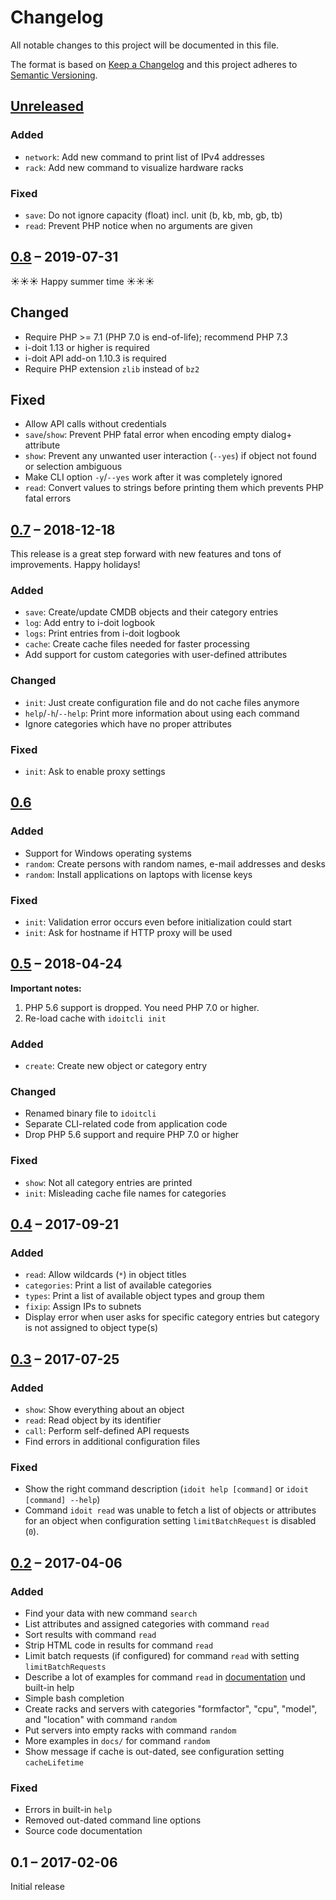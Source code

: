 #   Changelog

All notable changes to this project will be documented in this file.

The format is based on [Keep a Changelog](https://keepachangelog.com/en/1.0.0/)
and this project adheres to [Semantic Versioning](https://semver.org/spec/v2.0.0.html).

##  [Unreleased][]

### Added

-   `network`: Add new command to print list of IPv4 addresses
-   `rack`: Add new command to visualize hardware racks

### Fixed

-   `save`: Do not ignore capacity (float) incl. unit (b, kb, mb, gb, tb)
-   `read`: Prevent PHP notice when no arguments are given

##  [0.8][] – 2019-07-31

☀️☀️☀️ Happy summer time ☀️☀️☀️

##  Changed

-   Require PHP >= 7.1 (PHP 7.0 is end-of-life); recommend PHP 7.3
-   i-doit 1.13 or higher is required
-   i-doit API add-on 1.10.3 is required
-   Require PHP extension `zlib` instead of `bz2`

## Fixed

-   Allow API calls without credentials
-   `save`/`show`: Prevent PHP fatal error when encoding empty dialog+ attribute
-   `show`: Prevent any unwanted user interaction (`--yes`) if object not found or selection ambiguous
-   Make CLI option `-y`/`--yes` work after it was completely ignored
-   `read`: Convert values to strings before printing them which prevents PHP fatal errors

## [0.7][] – 2018-12-18

This release is a great step forward with new features and tons of improvements. Happy holidays!

### Added

-   `save`: Create/update CMDB objects and their category entries
-   `log`: Add entry to i-doit logbook
-   `logs`: Print entries from i-doit logbook
-   `cache`: Create cache files needed for faster processing
-   Add support for custom categories with user-defined attributes

### Changed

-   `init`: Just create configuration file and do not cache files anymore
-   `help`/`-h`/`--help`: Print more information about using each command
-   Ignore categories which have no proper attributes

### Fixed

-   `init`: Ask to enable proxy settings

## [0.6][]

### Added

-   Support for Windows operating systems
-   `random`: Create persons with random names, e-mail addresses and desks
-   `random`: Install applications on laptops with license keys

### Fixed

-   `init`: Validation error occurs even before initialization could start
-   `init`: Ask for hostname if HTTP proxy will be used

## [0.5][] – 2018-04-24

**Important notes:**

1.  PHP 5.6 support is dropped. You need PHP 7.0 or higher.
2.  Re-load cache with `idoitcli init`

### Added

-   `create`: Create new object or category entry

### Changed

-   Renamed binary file to `idoitcli`
-   Separate CLI-related code from application code
-   Drop PHP 5.6 support and require PHP 7.0 or higher

### Fixed

-   `show`: Not all category entries are printed
-   `init`: Misleading cache file names for categories

## [0.4][] – 2017-09-21

### Added

-   `read`: Allow wildcards (`*`) in object titles
-   `categories`: Print a list of available categories
-   `types`: Print a list of available object types and group them
-   `fixip`: Assign IPs to subnets
-   Display error when user asks for specific category entries but category is not assigned to object type(s)

## [0.3][] – 2017-07-25

### Added

-   `show`: Show everything about an object
-   `read`: Read object by its identifier
-   `call`: Perform self-defined API requests
-   Find errors in additional configuration files

### Fixed

-   Show the right command description (`idoit help [command]` or `idoit [command] --help`)
-   Command `idoit read` was unable to fetch a list of objects or attributes for an object when configuration setting `limitBatchRequest` is disabled (`0`).

## [0.2][] – 2017-04-06

### Added

-   Find your data with new command `search`
-   List attributes and assigned categories with command `read`
-   Sort results with command `read`
-   Strip HTML code in results for command `read`
-   Limit batch requests (if configured) for command `read` with setting `limitBatchRequests`
-   Describe a lot of examples for command `read` in [documentation](README.md) und built-in help
-   Simple bash completion
-   Create racks and servers with categories "formfactor", "cpu", "model", and "location" with command `random`
-   Put servers into empty racks with command `random`
-   More examples in `docs/` for command `random`
-   Show message if cache is out-dated, see configuration setting `cacheLifetime`

### Fixed

-   Errors in built-in `help`
-   Removed out-dated command line options
-   Source code documentation

## 0.1 – 2017-02-06

Initial release

[Unreleased]: https://github.com/bheisig/i-doit-cli/compare/0.8...HEAD
[0.8]: https://github.com/bheisig/i-doit-cli/compare/0.7...0.8
[0.7]: https://github.com/bheisig/i-doit-cli/compare/0.6...0.7
[0.6]: https://github.com/bheisig/i-doit-cli/compare/0.5...0.6
[0.5]: https://github.com/bheisig/i-doit-cli/compare/0.4...0.5
[0.4]: https://github.com/bheisig/i-doit-cli/compare/0.3...0.4
[0.3]: https://github.com/bheisig/i-doit-cli/compare/0.2...0.3
[0.2]: https://github.com/bheisig/i-doit-cli/compare/0.1...0.2
